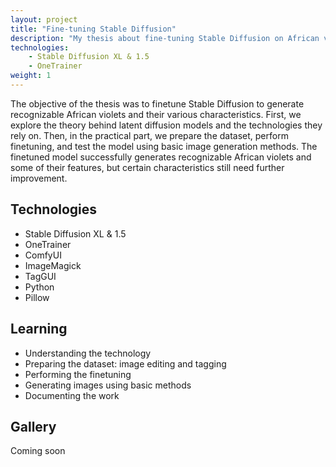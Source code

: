 ```yaml
---
layout: project
title: "Fine-tuning Stable Diffusion"
description: "My thesis about fine-tuning Stable Diffusion on African violet dataset."
technologies:
    - Stable Diffusion XL & 1.5
    - OneTrainer
weight: 1
---
```


<p class="pink-border">The objective of the thesis was to finetune Stable Diffusion to generate recognizable African violets and their various characteristics. First, we explore the theory behind latent diffusion models and the technologies they rely on. Then, in the practical part, we prepare the dataset, perform finetuning, and test the model using basic image generation methods. The finetuned model successfully generates recognizable African violets and some of their features, but certain characteristics still need further improvement. </p>

## Technologies
- Stable Diffusion XL & 1.5
- OneTrainer
- ComfyUI
- ImageMagick
- TagGUI
- Python
- Pillow

## Learning

- Understanding the technology
- Preparing the dataset: image editing and tagging
- Performing the finetuning
- Generating images using basic methods
- Documenting the work

## Gallery

Coming soon